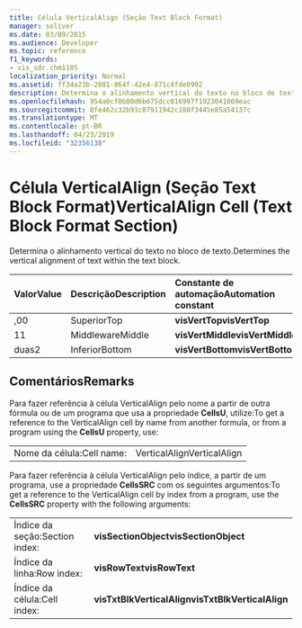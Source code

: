 ```yaml
---
title: Célula VerticalAlign (Seção Text Block Format)
manager: soliver
ms.date: 03/09/2015
ms.audience: Developer
ms.topic: reference
f1_keywords:
- vis_sdr.chm1105
localization_priority: Normal
ms.assetid: ff34a23b-2881-864f-42e4-871c4fde0992
description: Determina o alinhamento vertical do texto no bloco de texto.
ms.openlocfilehash: 954a0cf0b80d6b675dcc016997f1923041069eac
ms.sourcegitcommit: 8fe462c32b91c87911942c188f3445e85a54137c
ms.translationtype: MT
ms.contentlocale: pt-BR
ms.lasthandoff: 04/23/2019
ms.locfileid: "32356138"
---
```

# <a name="verticalalign-cell-text-block-format-section"></a><span data-ttu-id="7d018-103">Célula VerticalAlign (Seção Text Block Format)</span><span class="sxs-lookup"><span data-stu-id="7d018-103">VerticalAlign Cell (Text Block Format Section)</span></span>

<span data-ttu-id="7d018-104">Determina o alinhamento vertical do texto no bloco de texto.</span><span class="sxs-lookup"><span data-stu-id="7d018-104">Determines the vertical alignment of text within the text block.</span></span>
  
|<span data-ttu-id="7d018-105">**Valor**</span><span class="sxs-lookup"><span data-stu-id="7d018-105">**Value**</span></span>|<span data-ttu-id="7d018-106">**Descrição**</span><span class="sxs-lookup"><span data-stu-id="7d018-106">**Description**</span></span>|<span data-ttu-id="7d018-107">**Constante de automação**</span><span class="sxs-lookup"><span data-stu-id="7d018-107">**Automation constant**</span></span>|
|:-----|:-----|:-----|
| <span data-ttu-id="7d018-108">,0</span><span class="sxs-lookup"><span data-stu-id="7d018-108">0</span></span>  <br/> | <span data-ttu-id="7d018-109">Superior</span><span class="sxs-lookup"><span data-stu-id="7d018-109">Top</span></span>  <br/> |<span data-ttu-id="7d018-110">**visVertTop**</span><span class="sxs-lookup"><span data-stu-id="7d018-110">**visVertTop**</span></span> <br/> |
| <span data-ttu-id="7d018-111">1</span><span class="sxs-lookup"><span data-stu-id="7d018-111">1</span></span>  <br/> | <span data-ttu-id="7d018-112">Middleware</span><span class="sxs-lookup"><span data-stu-id="7d018-112">Middle</span></span>  <br/> |<span data-ttu-id="7d018-113">**visVertMiddle**</span><span class="sxs-lookup"><span data-stu-id="7d018-113">**visVertMiddle**</span></span> <br/> |
| <span data-ttu-id="7d018-114">duas</span><span class="sxs-lookup"><span data-stu-id="7d018-114">2</span></span>  <br/> | <span data-ttu-id="7d018-115">Inferior</span><span class="sxs-lookup"><span data-stu-id="7d018-115">Bottom</span></span>  <br/> |<span data-ttu-id="7d018-116">**visVertBottom**</span><span class="sxs-lookup"><span data-stu-id="7d018-116">**visVertBottom**</span></span> <br/> |
   
## <a name="remarks"></a><span data-ttu-id="7d018-117">Comentários</span><span class="sxs-lookup"><span data-stu-id="7d018-117">Remarks</span></span>

<span data-ttu-id="7d018-118">Para fazer referência à célula VerticalAlign pelo nome a partir de outra fórmula ou de um programa que usa a propriedade **CellsU**, utilize:</span><span class="sxs-lookup"><span data-stu-id="7d018-118">To get a reference to the VerticalAlign cell by name from another formula, or from a program using the **CellsU** property, use:</span></span> 
  
|||
|:-----|:-----|
| <span data-ttu-id="7d018-119">Nome da célula:</span><span class="sxs-lookup"><span data-stu-id="7d018-119">Cell name:</span></span>  <br/> | <span data-ttu-id="7d018-120">VerticalAlign</span><span class="sxs-lookup"><span data-stu-id="7d018-120">VerticalAlign</span></span>  <br/> |
   
<span data-ttu-id="7d018-121">Para fazer referência à célula VerticalAlign pelo índice, a partir de um programa, use a propriedade **CellsSRC** com os seguintes argumentos:</span><span class="sxs-lookup"><span data-stu-id="7d018-121">To get a reference to the VerticalAlign cell by index from a program, use the **CellsSRC** property with the following arguments:</span></span> 
  
|||
|:-----|:-----|
| <span data-ttu-id="7d018-122">Índice da seção:</span><span class="sxs-lookup"><span data-stu-id="7d018-122">Section index:</span></span>  <br/> |<span data-ttu-id="7d018-123">**visSectionObject**</span><span class="sxs-lookup"><span data-stu-id="7d018-123">**visSectionObject**</span></span> <br/> |
| <span data-ttu-id="7d018-124">Índice da linha:</span><span class="sxs-lookup"><span data-stu-id="7d018-124">Row index:</span></span>  <br/> |<span data-ttu-id="7d018-125">**visRowText**</span><span class="sxs-lookup"><span data-stu-id="7d018-125">**visRowText**</span></span> <br/> |
| <span data-ttu-id="7d018-126">Índice da célula:</span><span class="sxs-lookup"><span data-stu-id="7d018-126">Cell index:</span></span>  <br/> |<span data-ttu-id="7d018-127">**visTxtBlkVerticalAlign**</span><span class="sxs-lookup"><span data-stu-id="7d018-127">**visTxtBlkVerticalAlign**</span></span> <br/> |
   

